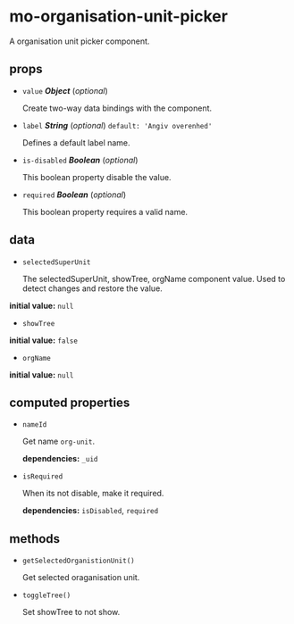 # mo-organisation-unit-picker 

A organisation unit picker component. 

## props 

- `value` ***Object*** (*optional*) 

  Create two-way data bindings with the component. 

- `label` ***String*** (*optional*) `default: 'Angiv overenhed'` 

  Defines a default label name. 

- `is-disabled` ***Boolean*** (*optional*) 

  This boolean property disable the value. 

- `required` ***Boolean*** (*optional*) 

  This boolean property requires a valid name. 

## data 

- `selectedSuperUnit` 

  The selectedSuperUnit, showTree, orgName component value.
  Used to detect changes and restore the value. 

**initial value:** `null` 

- `showTree` 

**initial value:** `false` 

- `orgName` 

**initial value:** `null` 

## computed properties 

- `nameId` 

  Get name `org-unit`. 

   **dependencies:** `_uid` 

- `isRequired` 

  When its not disable, make it required. 

   **dependencies:** `isDisabled`, `required` 


## methods 

- `getSelectedOrganistionUnit()` 

  Get selected oraganisation unit. 

- `toggleTree()` 

  Set showTree to not show. 

